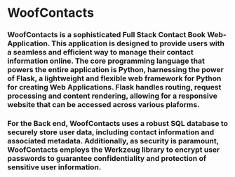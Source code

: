 # WoofContacts

### WoofContacts is a sophisticated Full Stack Contact Book Web-Application. This application is designed to provide users with a seamless and efficient way to manage their contact information online. The core programming language that powers the entire application is Python, harnessing the power of Flask, a lightweight and flexible web framework for Python for creating Web Applications. Flask handles routing, request processing and content rendering, allowing for a responsive website that can be accessed across various plaforms.

### For the Back end, WoofContacts uses a robust SQL database to securely store user data, including contact information and associated metadata. Additionally, as security is paramount, WoofContacts employs the Werkzeug library to encrypt user passwords to guarantee confidentiality and protection of sensitive user information.
